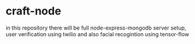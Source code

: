 # craft-node
in this repository there will be full node-express-mongodb server setup, user verification using twilio and also facial recogintion using tensor-flow

